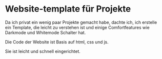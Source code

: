 # Website-template für Projekte

Da ich privat ein wenig paar Projekte gemacht habe, dachte ich, ich erstelle ein Template, die leicht zu verstehen ist und einige Comfortfeatures wie Darkmode und Whitemode Schalter hat.

Die Code der Website ist Basis auf html, css und js.

Sie ist leicht und schnell eingerichtet.
